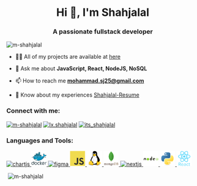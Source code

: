 <h1 align="center">Hi 👋, I'm Shahjalal</h1>
<h3 align="center">A passionate fullstack developer</h3>

<p align="left"> <img src="https://komarev.com/ghpvc/?username=m-shahjalal&label=Views&color=0064ff&style=flat-square" alt="m-shahjalal" /> </p>

- 👨‍💻 All of my projects are available at [here](https://m-shahjalal.netlify.app)

- 💬 Ask me about **JavaScript, React, NodeJS, NoSQL**

- 📫 How to reach me **mohammad.sj25@gmail.com**

- 📄 Know about my experiences [Shahjalal-Resume](https://docs.google.com/document/d/13kJ1goNUhPHRuN4hOHmaBl4VVF1dzGoAui1IC7ogRuI/view)

<h3 align="left">Connect with me:</h3>
<p align="left">
<a href="https://linkedin.com/in/m-shahjalal" target="blank"><img align="center" src="https://raw.githubusercontent.com/rahuldkjain/github-profile-readme-generator/master/src/images/icons/Social/linked-in-alt.svg" alt="m-shahjalal" height="30" width="40" /></a>
<a href="https://fb.com/lx.shahjalal" target="blank"><img align="center" src="https://raw.githubusercontent.com/rahuldkjain/github-profile-readme-generator/master/src/images/icons/Social/facebook.svg" alt="lx.shahjalal" height="30" width="40" /></a>
<a href="https://instagram.com/its_shahjalal" target="blank"><img align="center" src="https://raw.githubusercontent.com/rahuldkjain/github-profile-readme-generator/master/src/images/icons/Social/instagram.svg" alt="its_shahjalal" height="30" width="40" /></a>
</p>

<h3 align="left">Languages and Tools:</h3>
<p align="left"> <a href="https://www.chartjs.org" target="_blank" rel="noreferrer"> <img src="https://www.chartjs.org/media/logo-title.svg" alt="chartjs" width="40" height="40"/> 
<a href="https://www.docker.com/" target="_blank" rel="noreferrer"> <img src="https://raw.githubusercontent.com/devicons/devicon/master/icons/docker/docker-original-wordmark.svg" alt="docker" width="40" height="40"/> </a> <a href="https://www.figma.com/" target="_blank" rel="noreferrer"> <img src="https://www.vectorlogo.zone/logos/figma/figma-icon.svg" alt="figma" width="40" height="40"/> </a> 
<a href="https://developer.mozilla.org/en-US/docs/Web/JavaScript" target="_blank" rel="noreferrer"> <img src="https://raw.githubusercontent.com/devicons/devicon/master/icons/javascript/javascript-original.svg" alt="javascript" width="40" height="40"/> </a>
<a href="https://www.linux.org/" target="_blank" rel="noreferrer"> <img src="https://raw.githubusercontent.com/devicons/devicon/master/icons/linux/linux-original.svg" alt="linux" width="40" height="40"/> </a> 
<a href="https://www.mongodb.com/" target="_blank" rel="noreferrer"> <img src="https://raw.githubusercontent.com/devicons/devicon/master/icons/mongodb/mongodb-original-wordmark.svg" alt="mongodb" width="40" height="40"/> </a> 
<a href="https://nextjs.org/" target="_blank" rel="noreferrer"> <img src="https://cdn.worldvectorlogo.com/logos/nextjs-2.svg" alt="nextjs" width="40" height="40"/> </a> 
<a href="https://nodejs.org" target="_blank" rel="noreferrer"> <img src="https://raw.githubusercontent.com/devicons/devicon/master/icons/nodejs/nodejs-original-wordmark.svg" alt="nodejs" width="40" height="40"/> </a> 
<a href="https://www.python.org" target="_blank" rel="noreferrer"> <img src="https://raw.githubusercontent.com/devicons/devicon/master/icons/python/python-original.svg" alt="python" width="40" height="40"/> </a> 
<a href="https://reactjs.org/" target="_blank" rel="noreferrer"> <img src="https://raw.githubusercontent.com/devicons/devicon/master/icons/react/react-original-wordmark.svg" alt="react" width="40" height="40"/> </a> 

<p>&nbsp;<img align="center" src="https://github-readme-stats.vercel.app/api?username=m-shahjalal&show_icons=true&title_color=0064ff&locale=en" alt="m-shahjalal" /></p>

<!--START_SECTION:waka-->
<!--END_SECTION:waka-->
